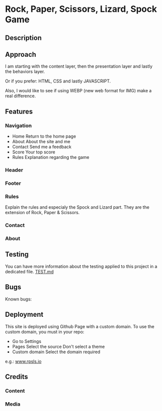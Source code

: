 # Rock, Paper, Scissors, Lizard, Spock Game

## Description

## Approach
I am starting with the content layer, then the presentation layer and lastly the  behaviors layer.

Or if you prefer: HTML, CSS and lastly JAVASCRIPT.

Also, I would like to see if using WEBP (new web format for IMG) make a real difference.
## Features
### Navigation

* Home
Return to the home page
* About
About the site and me
* Contact
Send me a feedback
* Score
Your top score
* Rules
Explanation regarding the game

### Header
### Footer
### Rules
Explain the rules and especialy the Spock and Lizard part. They are the extension of Rock, Paper & Scissors.

### Contact
### About

## Testing

You can have more information about the testing applied to this project in a dedicated file.
[TEST.md](TEST.md)

## Bugs
Known bugs:
## Deployment

This site is deployed using Github Page with a custom domain.
To use the custom domain, you must in your repo:

* Go to Settings
* Pages
    Select the source
    Don't select a theme
* Custom domain
    Select the domain required

e.g.: www.rpsls.io

## Credits

### Content

### Media
